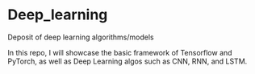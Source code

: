 # Deep_learning
Deposit of deep learning algorithms/models

In this repo, I will showcase the basic framework of Tensorflow and PyTorch, as well as Deep Learning algos such as CNN, RNN, and LSTM.
